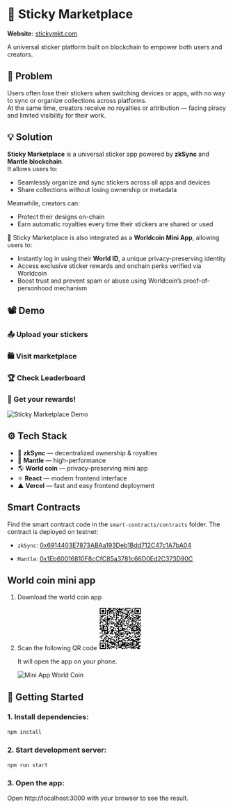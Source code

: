 # 🧲 Sticky Marketplace

**Website:** [stickymkt.com](https://stickers-app-xi.vercel.app/)

A universal sticker platform built on blockchain to empower both users and creators.

## 📌 Problem

Users often lose their stickers when switching devices or apps, with no way to sync or organize collections across platforms.  
At the same time, creators receive no royalties or attribution — facing piracy and limited visibility for their work.

## 💡 Solution

**Sticky Marketplace** is a universal sticker app powered by **zkSync** and **Mantle blockchain**.  
It allows users to:

- Seamlessly organize and sync stickers across all apps and devices
- Share collections without losing ownership or metadata

Meanwhile, creators can:

- Protect their designs on-chain
- Earn automatic royalties every time their stickers are shared or used

💫 Sticky Marketplace is also integrated as a **Worldcoin Mini App**, allowing users to:

- Instantly log in using their **World ID**, a unique privacy-preserving identity
- Access exclusive sticker rewards and onchain perks verified via Worldcoin
- Boost trust and prevent spam or abuse using Worldcoin’s proof-of-personhood mechanism

## 📽 Demo

### 📤 Upload your stickers

### 🛍️ Visit marketplace

### 🏆 Check Leaderboard

### 🎁 Get your rewards!

![Sticky Marketplace Demo](docs/images-demo/demo-payment.gif)

## ⚙️ Tech Stack

- 🧠 **zkSync** — decentralized ownership & royalties
- 🚀 **Mantle** — high-performance
- 🌎 **World coin** — privacy-preserving mini app
- ⚛️ **React** — modern frontend interface
- ▲ **Vercel** — fast and easy frontend deployment

## Smart Contracts

Find the smart contract code in the `smart-contracts/contracts` folder.
The contract is deployed on testnet:

- `zkSync`: [0x6914403E7873ABAa193Deb1Bdd712C47c1A7bA04](https://sepolia.explorer.zksync.io/address/0x6914403E7873ABAa193Deb1Bdd712C47c1A7bA04)

- `Mantle`: [0x1Eb60016810F8cCfC85a3781c66D0Ed2C373D90C](https://explorer.sepolia.mantle.xyz/address/0x1Eb60016810F8cCfC85a3781c66D0Ed2C373D90C)

## World coin mini app

1. Download the world coin app
2. Scan the following QR code
   <img src="docs/images-demo/world-coin-mini-app.png" alt="World Coin mini app QR" width="100" />

   It will open the app on your phone.

   ![Mini App World Coin](docs/images-demo/mini-app.gif)

## 🚀 Getting Started

### 1. Install dependencies:

```bash
npm install
```

### 2. Start development server:

```bash
npm run start
```

### 3. Open the app:

Open http://localhost:3000 with your browser to see the result.
